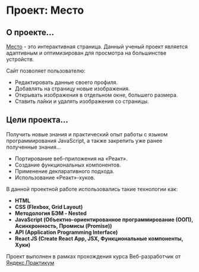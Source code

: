 # Проект: Место

## О проекте...
[Место](https://kostolomovvyacheslav.github.io/mesto-react/) - это интерактивная страница. Данный ученый проект является адаптивным и оптимизирован для просмотра на большинстве устройств.


Сайт позволяет пользователю:
* Редактировать данные своего профиля.
* Добавлять на страницу новые изображения.
* Открывать изображения в отдельном окне, большего размера.
* Ставить лайки и удалять изображения со страницы.

## Цели проекта...
Получить новые знания и практический опыт работы с языком программирования JavaScript, а также закрепить уже ранее полученные знания...
* Портирование веб-приложения на «Реакт».
* Создание функциональных компонентов.
* Применение декларативного подхода.
* Использование «Реакт»-хуков.


В данной проектной работе использовались такие технологии как:

* **HTML**
* **CSS (Flexbox, Grid Layout)**
* **Методология БЭМ - Nested**
* **JavaScript (Объектно-ориентированное программирование (ООП), Асинхронность, Промисы (Promise))**
* **API (Application Programming Interface)**
* **React JS (Create React App, JSX, Функциональные компоненты, Хуки)**

Проект выполнен в рамках прохождения курса Веб-разработчик от [Яндекс.Практикум](https://practicum.yandex.ru)